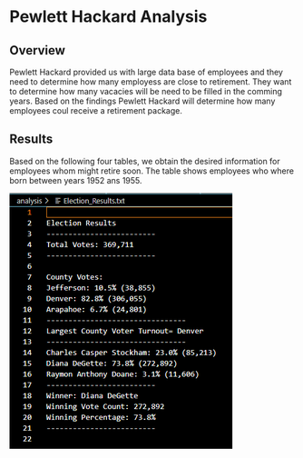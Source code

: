 # Pewlett Hackard Analysis


## Overview

Pewlett Hackard provided us with large data base of employees and they need to determine how many employess are close to retirement. They want to determine how many vacacies will be need to be filled in the comming years. Based on the findings Pewlett Hackard will determine how many employees coul receive a retirement package.

## Results

Based on the following four tables, we obtain the desired information for employees whom might retire soon. The table shows employees who where born between years 1952 ans 1955.

![image](https://github.com/Dibarra11/Election_Analysis/blob/b492e5ac324257eba6289e7eaa7fdaea8eee7c2e/Election%20Results%20(txt).png)
